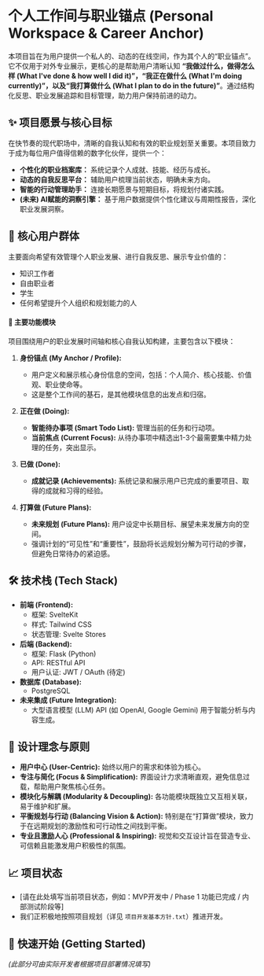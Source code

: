 # 个人工作间与职业锚点 (Personal Workspace & Career Anchor)

本项目旨在为用户提供一个私人的、动态的在线空间，作为其个人的“职业锚点”。它不仅用于对外专业展示，更核心的是帮助用户清晰认知 **“我做过什么，做得怎么样 (What I've done & how well I did it)”，“我正在做什么 (What I'm doing currently)”，以及“我打算做什么 (What I plan to do in the future)”**。通过结构化反思、职业发展追踪和目标管理，助力用户保持前进的动力。

## ✨ 项目愿景与核心目标

在快节奏的现代职场中，清晰的自我认知和有效的职业规划至关重要。本项目致力于成为每位用户值得信赖的数字化伙伴，提供一个：

* **个性化的职业档案库：** 系统记录个人成就、技能、经历与成长。
* **动态的自我反思平台：** 辅助用户梳理当前状态，明确未来方向。
* **智能的行动管理助手：** 连接长期愿景与短期目标，将规划付诸实践。
* **(未来) AI赋能的洞察引擎：** 基于用户数据提供个性化建议与周期性报告，深化职业发展洞察。

## 🎯 核心用户群体

主要面向希望有效管理个人职业发展、进行自我反思、展示专业价值的：

* 知识工作者
* 自由职业者
* 学生
* 任何希望提升个人组织和规划能力的人

#### 🚀 主要功能模块

项目围绕用户的职业发展时间轴和核心自我认知构建，主要包含以下模块：

1.  **身份锚点 (My Anchor / Profile):**
    * 用户定义和展示核心身份信息的空间，包括：个人简介、核心技能、价值观、职业使命等。
    * 这是整个工作间的基石，是其他模块信息的出发点和归宿。

2.  **正在做 (Doing):**
    * **智能待办事项 (Smart Todo List):** 管理当前的任务和行动项。
    * **当前焦点 (Current Focus):** 从待办事项中精选出1-3个最需要集中精力处理的任务，突出显示。

3.  **已做 (Done):**
    * **成就记录 (Achievements):** 系统记录和展示用户已完成的重要项目、取得的成就和习得的经验。

4.  **打算做 (Future Plans):**
    * **未来规划 (Future Plans):** 用户设定中长期目标、展望未来发展方向的空间。
    * 强调计划的“可见性”和“重要性”，鼓励将长远规划分解为可行动的步骤，但避免日常待办的紧迫感。

## 🛠️ 技术栈 (Tech Stack)

* **前端 (Frontend):**
    * 框架: SvelteKit
    * 样式: Tailwind CSS
    * 状态管理: Svelte Stores
* **后端 (Backend):**
    * 框架: Flask (Python)
    * API: RESTful API
    * 用户认证: JWT / OAuth (待定)
* **数据库 (Database):**
    * PostgreSQL
* **未来集成 (Future Integration):**
    * 大型语言模型 (LLM) API (如 OpenAI, Google Gemini) 用于智能分析与内容生成。

## 📝 设计理念与原则

* **用户中心 (User-Centric):** 始终以用户的需求和体验为核心。
* **专注与简化 (Focus & Simplification):** 界面设计力求清晰直观，避免信息过载，帮助用户聚焦核心任务。
* **模块化与解耦 (Modularity & Decoupling):** 各功能模块既独立又互相关联，易于维护和扩展。
* **平衡规划与行动 (Balancing Vision & Action):** 特别是在“打算做”模块，致力于在远期规划的激励性和可行动性之间找到平衡。
* **专业且激励人心 (Professional & Inspiring):** 视觉和交互设计旨在营造专业、可信赖且能激发用户积极性的氛围。

## 📈 项目状态

* \[请在此处填写当前项目状态，例如：MVP开发中 / Phase 1 功能已完成 / 内部测试阶段等\]
* 我们正积极地按照项目规划（详见 `项目开发基本方针.txt`）推进开发。

## 🚀 快速开始 (Getting Started)

*(此部分可由实际开发者根据项目部署情况填写)*
